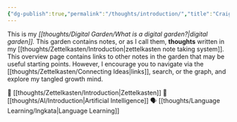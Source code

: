```yaml
---
{"dg-publish":true,"permalink":"/thoughts/introduction/","title":"Craig's Digital Garden","tags":["gardenEntry"],"created":"2025-08-27T06:54:48.266+01:00","updated":"2025-08-29T21:27:42.557+01:00"}
---
```


This is my _[[thoughts/Digital Garden/What is a digital garden?\|digital garden]]._ This garden contains notes, or as I call them, **thoughts** written in my [[thoughts/Zettelkasten/Introduction\|zettelkasten note taking system]]. This overview page contains links to other notes in the garden that may be useful starting points. However, I encourage you to navigate via the [[thoughts/Zettelkasten/Connecting Ideas\|links]], search, or the graph, and explore my tangled growth mind.

📝 [[thoughts/Zettelkasten/Introduction\|Zettelkasten]]
🤖 [[thoughts/AI/Introduction\|Artificial Intelligence]]
🗣️ [[thoughts/Language Learning/lngkata\|Language Learning]]